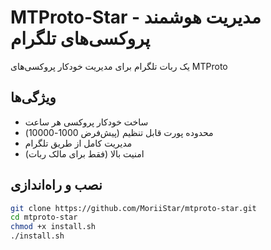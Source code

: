 # MTProto-Star - مدیریت هوشمند پروکسی‌های تلگرام

یک ربات تلگرام برای مدیریت خودکار پروکسی‌های MTProto

## ویژگی‌ها
- ساخت خودکار پروکسی هر ساعت
- محدوده پورت قابل تنظیم (پیش‌فرض 1000-10000)
- مدیریت کامل از طریق تلگرام
- امنیت بالا (فقط برای مالک ربات)

## نصب و راه‌اندازی

```bash
git clone https://github.com/MoriiStar/mtproto-star.git
cd mtproto-star
chmod +x install.sh
./install.sh
